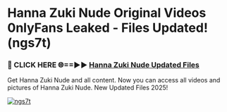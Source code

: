 # Hanna Zuki Nude Original Videos 0nlyFans Leaked - Files Updated! (ngs7t)

<h3>🔴 CLICK HERE 🌐==►► <a href="https://tinyurl.com/yrmya6cz" rel="nofollow">Hanna Zuki Nude Updated Files</a></h3>

Get Hanna Zuki Nude and all content. Now you can access all videos and pictures of Hanna Zuki Nude. New Updated Files 2025!

[![ngs7t](https://i.imgur.com/FMdXYCs.gif)](https://tinyurl.com/yrmya6cz)
